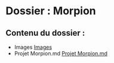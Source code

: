 # Dossier : Morpion
 
 ## Contenu du dossier : 
- Images [Images](./Images)
- Projet Morpion.md [Projet Morpion.md](./Projet_Morpion.md)
